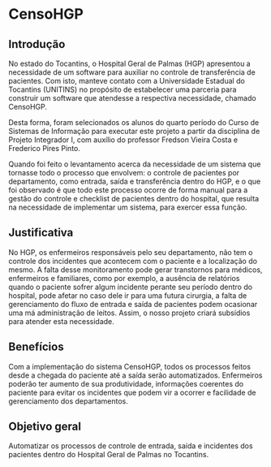 # CensoHGP
## Introdução
  No estado do Tocantins, o Hospital Geral de Palmas (HGP) apresentou a necessidade
de um software para auxiliar no controle de transferência de pacientes. Com isto, manteve
contato com a Universidade Estadual do Tocantins (UNITINS) no propósito de estabelecer
uma parceria para construir um software que atendesse a respectiva necessidade, chamado
CensoHGP.

  Desta forma, foram selecionados os alunos do quarto período do Curso de Sistemas
de Informação para executar este projeto a partir da disciplina de Projeto Integrador I, com
auxílio do professor Fredson Vieira Costa e Frederico Pires Pinto.

Quando foi feito o levantamento acerca da necessidade de um sistema que tornasse
todo o processo que envolvem: o controle de pacientes por departamento, como entrada,
saída e transferência dentro do HGP, e o que foi observado é que todo este processo ocorre
de forma manual para a gestão do controle e checklist de pacientes dentro do hospital, que
resulta na necessidade de implementar um sistema, para exercer essa função.

## Justificativa
No HGP, os enfermeiros responsáveis pelo seu departamento, não tem o controle
dos incidentes que acontecem com o paciente e a localização do mesmo. A falta desse
monitoramento pode gerar transtornos para médicos, enfermeiros e familiares, como por
exemplo, a ausência de relatórios quando o paciente sofrer algum incidente perante seu
período dentro do hospital, pode afetar no caso dele ir para uma futura cirurgia, a falta de
gerenciamento do fluxo de entrada e saída de pacientes podem ocasionar uma má
administração de leitos. Assim, o nosso projeto criará subsídios para atender esta
necessidade.

## Benefícios
Com a implementação do sistema CensoHGP, todos os processos feitos desde a
chegada do paciente até a saída serão automatizados. Enfermeiros poderão ter aumento de
sua produtividade, informações coerentes do paciente para evitar os incidentes que podem
vir a ocorrer e facilidade de gerenciamento dos departamentos.

## Objetivo geral
Automatizar os processos de controle de entrada, saída e incidentes dos pacientes
dentro do Hospital Geral de Palmas no Tocantins.
